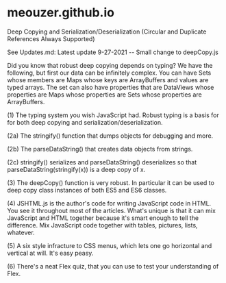 # meouzer.github.io
Deep Copying and Serialization/Deserialization (Circular and Duplicate References Always Supported)

See Updates.md: Latest update 9-27-2021   -- Small change to deepCopy.js

Did you know that robust deep copying depends on typing? We have the following, but first our data can be infinitely complex. You can have Sets whose members are Maps whose keys are ArrayBuffers and values are typed arrays. The set can also have properties that are DataViews whose properties are Maps whose properties are Sets whose properties are ArrayBuffers.


(1) The typing system you wish JavaScript had. 
      Robust typing is a basis for for both deep copying and serialization/deserialization. 
      
(2a) The stringify() function that dumps objects for debugging and more.

(2b) The parseDataString() that creates data objects from strings.

(2c) stringify() serializes and parseDataString() deserializes so that parseDataString(stringify(x)) is a deep copy of x. 

(3) The deepCopy() function is very robust. In particular it can be used to deep copy class instances of both ES5 and ES6 classes.

(4) JSHTML.js is the author's code for writing JavaScript code in HTML. You see it throughout most of the articles. What's unique is that it can mix JavaScript and HTML together because it's smart enough to tell the difference. Mix JavaScript code together with tables, pictures, lists, whatever.

(5) A six style infracture to CSS menus, which lets one go horizontal and vertical at will. It's easy peasy.

(6) There's a neat Flex quiz, that you can use to test your understanding of Flex. 


